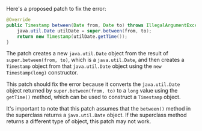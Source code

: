 Here's a proposed patch to fix the error:
```java
@Override
public Timestamp between(Date from, Date to) throws IllegalArgumentException {
    java.util.Date utilDate = super.between(from, to);
    return new Timestamp(utilDate.getTime());
}
```
The patch creates a new `java.util.Date` object from the result of `super.between(from, to)`, which is a `java.util.Date`, and then creates a `Timestamp` object from that `java.util.Date` object using the `new Timestamp(long)` constructor.

This patch should fix the error because it converts the `java.util.Date` object returned by `super.between(from, to)` to a `long` value using the `getTime()` method, which can be used to construct a `Timestamp` object.

It's important to note that this patch assumes that the `between()` method in the superclass returns a `java.util.Date` object. If the superclass method returns a different type of object, this patch may not work.